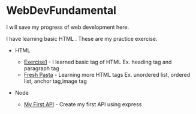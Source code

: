 # WebDevFundamental

I will save my progress of web development here.

I have learning basic HTML . These are my practice exercise.

- HTML
    - [Exercise1](https://github.com/rajatisace/WebDevFundamental/blob/main/HTML/Ex1.html) - I learned basic tag of HTML Ex. heading tag and paragraph tag
    - [Fresh Pasta](https://github.com/rajatisace/WebDevFundamental/blob/main/HTML/FreshPasta.html) - Learning more HTML tags Ex. unordered list, ordered list, anchor tag,image tag
 
- Node
    - [My First API](https://github.com/rajatisace/WebDevFundamental/tree/main/node/My%20First%20API) - Create my first API using express
